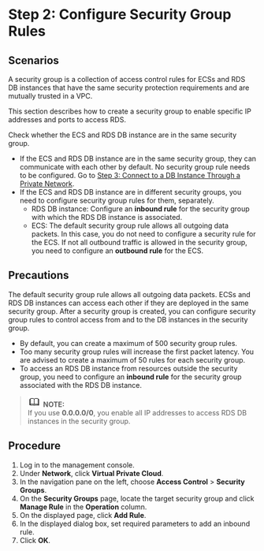 # Step 2: Configure Security Group Rules<a name="rds_02_0004"></a>

## **Scenarios**<a name="sf45ae489721044578fc3fd08405287ca"></a>

A  security group  is a collection of access control rules for ECSs and RDS DB instances that have the same security protection requirements and are mutually trusted in a VPC.

This section describes how to create a security group to enable specific IP addresses and ports to access RDS.

Check whether the ECS and RDS DB instance are in the same security group.

-   If the ECS and RDS DB instance are in the same security group, they can communicate with each other by default. No security group rule needs to be configured. Go to  [Step 3: Connect to a DB Instance Through a Private Network](step-3-connect-to-a-db-instance-through-a-private-network.md).
-   If the ECS and RDS DB instance are in different security groups, you need to configure security group rules for them, separately.
    -   RDS DB instance: Configure an  **inbound rule**  for the security group with which the RDS DB instance is associated.
    -   ECS: The default security group rule allows all outgoing data packets. In this case, you do not need to configure a security rule for the ECS. If not all outbound traffic is allowed in the security group, you need to configure an  **outbound rule**  for the ECS.


## Precautions<a name="s993d56a9d4e041c2a6546bacf61b28de"></a>

The default security group rule allows all outgoing data packets. ECSs and RDS DB instances can access each other if they are deployed in the same security group. After a security group is created, you can configure security group rules to control access from and to the DB instances in the security group.

-   By default, you can create a maximum of 500 security group rules.
-   Too many security group rules will increase the first packet latency. You are advised to create a maximum of 50 rules for each security group.
-   To access an RDS DB instance from resources outside the security group, you need to configure an  **inbound rule**  for the security group associated with the RDS DB instance.

>![](public_sys-resources/icon-note.gif) **NOTE:**   
>If you use  **0.0.0.0/0**, you enable all IP addresses to access RDS DB instances in the security group.  

## Procedure<a name="s1180e3b90880473c9b18090acab38155"></a>

1.  Log in to the management console.
2.  Under  **Network**, click  **Virtual Private Cloud**.
3.  In the navigation pane on the left, choose  **Access Control**  \>  **Security Groups**.
4.  On the  **Security Groups**  page, locate the target security group and click  **Manage Rule**  in the  **Operation**  column.
5.  On the displayed page, click  **Add Rule**.
6.  In the displayed dialog box, set required parameters to add an inbound rule.
7.  Click  **OK**.

